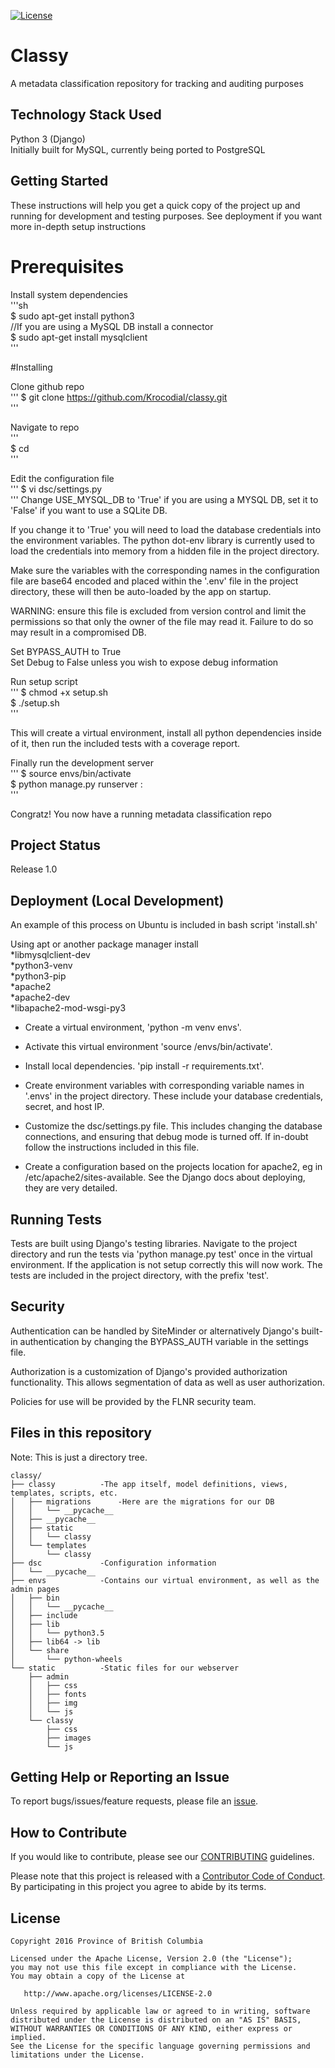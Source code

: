 
[![License](https://img.shields.io/badge/License-Apache%202.0-blue.svg)](LICENSE)


# Classy 
A metadata classification repository for tracking and auditing purposes  

## Technology Stack Used
Python 3 (Django)  
Initially built for MySQL, currently being ported to PostgreSQL  

## Getting Started  
These instructions will help you get a quick copy of the project up and running for development and testing purposes. See deployment if you want more in-depth setup instructions  
  
# Prerequisites  
Install system dependencies  
'''sh  
$ sudo apt-get install python3  
//If you are using a MySQL DB install a connector  
$ sudo apt-get install mysqlclient    
'''  
  
#Installing  
  
Clone github repo  
'''
$ git clone https://github.com/Krocodial/classy.git <project directory>  
'''

Navigate to repo  
'''  
$ cd <project directory>  
'''

Edit the configuration file  
'''
$ vi dsc/settings.py  
'''
Change USE_MYSQL_DB to 'True' if you are using a MYSQL DB, set it to 'False' if you want to use a SQLite DB.   
  
If you change it to 'True' you will need to load the database credentials into the environment variables. The python dot-env library is currently used to load the credentials into memory from a hidden file in the project directory.  
  
Make sure the variables with the corresponding names in the configuration file are base64 encoded and placed within the '.env' file in the project directory, these will then be auto-loaded by the app on startup.  
  
WARNING: ensure this file is excluded from version control and limit the permissions so that only the owner of the file may read it. Failure to do so may result in a compromised DB.  
  
Set BYPASS_AUTH to True  
Set Debug to False unless you wish to expose debug information  
  
Run setup script  
'''
$ chmod +x setup.sh    
$ ./setup.sh  
'''

This will create a virtual environment, install all python dependencies inside of it, then run the included tests with a coverage report.  
  
Finally run the development server  
'''
$ source envs/bin/activate  
$ python manage.py runserver <host>:<port>  
'''

Congratz! You now have a running metadata classification repo  

## Project Status
Release 1.0  

## Deployment (Local Development)

An example of this process on Ubuntu is included in bash script 'install.sh'  
  
Using apt or another package manager install  
*libmysqlclient-dev  
*python3-venv  
*python3-pip  
*apache2  
*apache2-dev  
*libapache2-mod-wsgi-py3  
  
* Create a virtual environment, 'python -m venv envs'.  
   
* Activate this virtual environment 'source /envs/bin/activate'.  
  
* Install local dependencies. 'pip install -r requirements.txt'.  
  
* Create environment variables with corresponding variable names in '.envs' in the project directory. These include your database credentials, secret, and host IP.  
  
* Customize the dsc/settings.py file. This includes changing the database connections, and ensuring that debug mode is turned off. If in-doubt follow the instructions included in this file.  
  
* Create a configuration based on the projects location for apache2, eg in /etc/apache2/sites-available. See the Django docs about deploying, they are very detailed.  
 
## Running Tests
  
Tests are built using Django's testing libraries. Navigate to the project directory and run the tests via 'python manage.py test' once in the virtual environment. If the application is not setup correctly this will now work. The tests are included in the project directory, with the prefix 'test'.  
 

## Security  
Authentication can be handled by SiteMinder or alternatively Django's built-in authentication by changing the BYPASS_AUTH variable in the settings file.  

Authorization is a customization of Django's provided authorization functionality. This allows segmentation of data as well as user authorization.  

Policies for use will be provided by the FLNR security team.  

## Files in this repository
Note: This is just a directory tree.  
```
classy/	
├── classy			-The app itself, model definitions, views, templates, scripts, etc.
│   ├── migrations		-Here are the migrations for our DB
│   │   └── __pycache__
│   ├── __pycache__
│   ├── static
│   │   └── classy
│   └── templates
│       └── classy
├── dsc				-Configuration information
│   └── __pycache__
├── envs			-Contains our virtual environment, as well as the admin pages
│   ├── bin
│   │   └── __pycache__
│   ├── include
│   ├── lib
│   │   └── python3.5
│   ├── lib64 -> lib
│   └── share
│       └── python-wheels
└── static			-Static files for our webserver
    ├── admin
    │   ├── css
    │   ├── fonts
    │   ├── img
    │   └── js
    └── classy
        ├── css
        ├── images
        └── js
```

## Getting Help or Reporting an Issue

To report bugs/issues/feature requests, please file an [issue](../../issues).

## How to Contribute

If you would like to contribute, please see our [CONTRIBUTING](./CONTRIBUTING.md) guidelines.

Please note that this project is released with a [Contributor Code of Conduct](./CODE_OF_CONDUCT.md). 
By participating in this project you agree to abide by its terms.

## License

    Copyright 2016 Province of British Columbia

    Licensed under the Apache License, Version 2.0 (the "License");
    you may not use this file except in compliance with the License.
    You may obtain a copy of the License at

       http://www.apache.org/licenses/LICENSE-2.0

    Unless required by applicable law or agreed to in writing, software
    distributed under the License is distributed on an "AS IS" BASIS,
    WITHOUT WARRANTIES OR CONDITIONS OF ANY KIND, either express or implied.
    See the License for the specific language governing permissions and
    limitations under the License.
